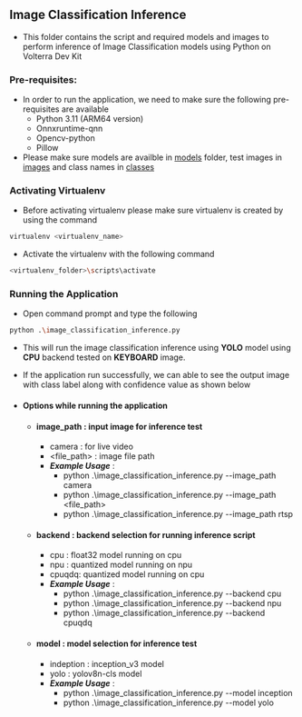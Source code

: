 ## Image Classification Inference

- This folder contains the script and required models and images to perform inference of Image Classification models using Python on Volterra
Dev Kit

### Pre-requisites:

- In order to run the application, we need to make sure the following pre-requisites are available
    - Python 3.11 (ARM64 version)
    - Onnxruntime-qnn
    - Opencv-python
    - Pillow
- Please make sure models are availble in [models](./assets/models/) folder, test images in [images](./assets/images/) and class names in [classes](./assets/imagenet_classes.txt)

### Activating Virtualenv

- Before activating virtualenv please make sure virtualenv is created by using the command
```bash
virtualenv <virtualenv_name>
```
- Activate the virtualenv with the following command
```bash
<virtualenv_folder>\scripts\activate
```

### Running the Application
- Open command prompt and type the following
```bash
python .\image_classification_inference.py
```
- This will run the image classification inference using **YOLO** model using **CPU** backend tested on **KEYBOARD** image. 
- If the application run successfully, we can able to see the output image with class label along with confidence value as shown below

- #### Options while running the application
    - #### image_path : input image for inference test
        - camera : for live video
        - <file_path> : image file path
        - ***Example Usage*** : 
            - python .\image_classification_inference.py --image_path camera
            - python .\image_classification_inference.py --image_path <file_path>
            - python .\image_classification_inference.py --image_path rtsp
    - #### backend : backend selection for running inference script
        - cpu : float32 model running on cpu
        - npu : quantized model running on npu 
        - cpuqdq: quantized model running on cpu
        - ***Example Usage*** : 
            - python .\image_classification_inference.py --backend cpu
            - python .\image_classification_inference.py --backend npu
            - python .\image_classification_inference.py --backend cpuqdq
    - #### model : model selection for inference test
        - indeption : inception_v3 model
        - yolo : yolov8n-cls model
        - ***Example Usage*** : 
            - python .\image_classification_inference.py --model inception
            - python .\image_classification_inference.py --model yolo
